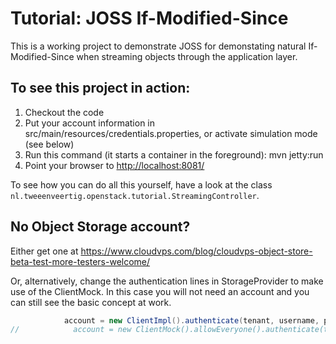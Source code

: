 Tutorial: JOSS If-Modified-Since
================================

This is a working project to demonstrate JOSS for demonstating natural If-Modified-Since when streaming objects through the application layer.

To see this project in action:
------------------------------

1. Checkout the code
2. Put your account information in src/main/resources/credentials.properties, or activate simulation mode (see below)
3. Run this command (it starts a container in the foreground):
    mvn jetty:run
4. Point your browser to [http://localhost:8081/](http://localhost:8081/)

To see how you can do all this yourself, have a look at the class `nl.tweeenveertig.openstack.tutorial.StreamingController`.

No Object Storage account?
--------------------------
Either get one at https://www.cloudvps.com/blog/cloudvps-object-store-beta-test-more-testers-welcome/

Or, alternatively, change the authentication lines in StorageProvider to make use of the ClientMock. In this case you will not need an account and you can still see the basic concept at work.

```java
            account = new ClientImpl().authenticate(tenant, username, password, auth_url);
//            account = new ClientMock().allowEveryone().authenticate(tenant, username, password, auth_url);
```